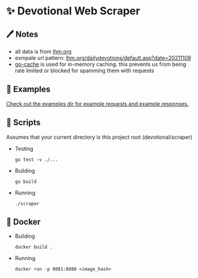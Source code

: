 

# ✨ Devotional Web Scraper

## 🖊 Notes

 - all data is from [lhm.org](https://www.lhm.org/)
 - exmpale url pattern: [lhm.org/dailydevotions/default.asp?date=20211109](https://www.lhm.org/dailydevotions/default.asp?date=20211109)
 - [go-cache](https://github.com/patrickmn/go-cache) is used for in-memory caching. this prevents us from being rate limited or blocked for spamming them with requests
  

## 🤔 Examples

[Check out the examples dir for example requests and example responses.](https://github.com/zepez/devotional/tree/main/scraper/examples)

## 🌟 Scripts

Assumes that your current directory is this project root (devotional/scraper)

- Testing

  `go test -v ./...`

- Building

  `go build`

- Running

  `./scraper`


## 🐳 Docker 

- Building

  `docker build .`

- Running 
  
  `docker run -p 8081:8080 <image_hash>`



  